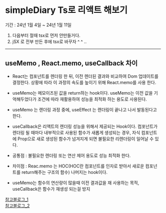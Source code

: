# simpleDiary Ts로 리액트 해보기

기간 : 24년 1월 4일 ~ 24년 1월 11일

1. 다음부터 절때 tsx로 먼저 안만들거다.
2. jSX 로 전부 만든 후에 tsx로 바꾸자 ^ ^ ..

---

## useMemo , React.memo, useCallback 차이

- React는 컴포넌트를 렌더링 한 뒤, 이전 렌더된 결과와 비교하여 Dom 업데이트를 결정한다.
  상황에 따라 이 과정의 속도를 높이기 위해 React.memo를 사용 한다.

- useMemo는 메모이즈된 값을 return하는 hook이다.
  useMemo는 이전 값을 기억해두었다가 조건에 따라 재활용하여 성능을 최적화 하는 용도로 사용된다.

- useMemo 는 랜더링 과정 중에, useEffect 는 랜더링이 끝나고 나서 발동된다고 한다.

- useCallback은 리액트의 렌더링 성능을 위해서 제공되는 Hook이다.
  컴포넌트가 렌더링 될 때마다 내부적으로 사용된 함수가 새롭게 생성되는 경우,
  자식 컴포넌트에 Prop으로 새로 생성된 함수가 넘겨지게 되면 불필요한 리렌더링이 일어날 수 있다.

- 공통점 : 불필요한 렌더링 또는 연산 제어 용도로 성능 최적화 한다.

- 차이점 : Reac.memo 는 HOC(HOC란 컴포넌트를 인자로 받아서 새로운 컴포넌트를 return해주는 구조의 함수) 나머지는 hook이다.
- useMemo는 함수의 연산량이 많을때 이전 결과값을 재 사용하는 목적, useCallback은 함수가 재생성 되는걸 방지

[참고블로그\_1](https://develogger.kro.kr/blog/LKHcoding/112)
<Br/>
[참고블로그\_2](https://sunho-doing.tistory.com/entry/Reactjs-%EB%A0%8C%EB%8D%94%EB%A7%81-%EC%B5%9C%EC%A0%81%ED%99%94-useMemo-Reactmemo)

